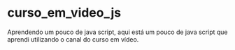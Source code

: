 # curso_em_video_js
Aprendendo um pouco de java script, aqui está um pouco de java script que aprendi utilizando o canal do curso em vídeo.
